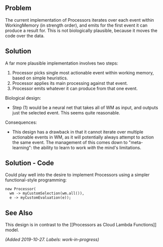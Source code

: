 ## Problem
The current implementation of Processors iterates over each event within WorkingMemory (in strength order), and emits for the first event it can produce a result for. This is not biologically plausible, because it moves the code over the data.

## Solution
A far more plausible implementation involves two steps:
1. Processor picks single most actionable event within working memory, based on simple heuristics.
2. Processor applies its main processing against that event.
3. Processor emits whatever it can produce from that one event.

Biological design:
* Step (1) would be a neural net that takes all of WM as input, and outputs just the selected event. This seems quite reasonable.

Consequences:
* This design has a drawback in that it cannot iterate over multiple actionable events in WM, as it will potentially always attempt to action the same event. The management of this comes down to "meta-learning": the ability to learn to work _with_ the mind's limitations.

## Solution - Code
Could play well into the desire to implement Processors using a simpler functional-style programming:
```
new Processor(
  wm -> myCustomSelection(wm.all()),
  e -> myCustomEvaluation(e));
```

## See Also
This design is in contrast to the [[Processors as Cloud Lambda Functions]] model.

_(Added 2019-10-27. Labels: work-in-progress)_